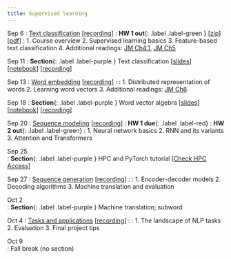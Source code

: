 ```yaml
---
title: Supervised learning 
---
```


Sep 6 
: [Text classification](https://nyu-cs2590.github.io/course-material/fall2023/lecture/lec01/main.pdf) [[recording](https://nyu.zoom.us/rec/share/ILTAqa42w57MczJHzlP-VaEcmdu2cjsA3-NTcpNtmEuD1-diUHI6N8H329VJBurY.WST3O1J7yNzoQMaa)]
  : **HW 1 out**{: .label .label-green }
  [[zip](https://nyu-cs2590.github.io/fall2023/assignments/hw1.zip)]
  [[pdf](https://nyu-cs2590.github.io/fall2023/assignments/hw1.pdf)]
: 1. Course overview
  2. Supervised learning basics
  3. Feature-based text classification
  4. Additional readings: [JM Ch4.1](https://web.stanford.edu/~jurafsky/slp3/4.pdf), [JM Ch5](https://web.stanford.edu/~jurafsky/slp3/5.pdf)

Sep 11
: **Section**{: .label .label-purple } Text classification 
  [[slides](https://nyu-cs2590.github.io/course-material/fall2023/section/sec01/sec01.pdf)]
  [[notebook](https://nyu-cs2590.github.io/course-material/fall2023/section/sec01/sec01.ipynb)]
  [[recording](https://nyu.zoom.us/rec/play/nzP3GM62cZurGLlMCvGomANUUEqP46BnCsOTU2q73Jr3a4G4-THwOZSlcnzF1vNkzObUy-pWa5tTvS7j.e0Xn3vJ0Tjee9w42?autoplay=true&startTime=1694440932000)]

Sep 13 
: [Word embedding](https://nyu-cs2590.github.io/course-material/fall2023/lecture/lec02/main.pdf) [[recording](https://nyu.zoom.us/rec/share/md9wCmYbam5vx7cXx4N4i3KIItbugyocg5n93lxtxBLckISkqBi8-pPuw0XgeBvn.mwZneI0s8EJkzInW)]
  : 
: 1. Distributed representation of words
  2. Learning word vectors
  3. Additional readings: [JM Ch6](https://web.stanford.edu/~jurafsky/slp3/6.pdf)

Sep 18
: **Section**{: .label .label-purple } Word vector algebra 
  [[slides](https://nyu-cs2590.github.io/course-material/fall2023/section/sec02/sec02.pdf)]
  [[notebook](https://nyu-cs2590.github.io/course-material/fall2023/section/sec02/sec02.ipynb)]
  [[recording](https://nyu.zoom.us/rec/play/Qq7iMc11LcKU26l2ADI8eWjnX6cK7r6Tm9uEj5Lyl9qIfUuL1fiIQnQJ2oWo0VKJpZtyn56u_Eqjm4J7.hQdGPIdfEPM6gS8x)]

Sep 20 
: [Sequence modeling](https://nyu-cs2590.github.io/course-material/fall2023/lecture/lec03/main.pdf) [[recording]()]
  : **HW 1 due**{: .label .label-red}
  : **HW 2 out**{: .label .label-green}
: 1. Neural network basics
  2. RNN and its variants 
  3. Attention and Transformers 

Sep 25           
: **Section**{: .label .label-purple } HPC and PyTorch tutorial 
[[Check HPC Access](https://nyu-cs2590.github.io/course-material/fall2023/section/sec03/hpc_access.html)]

Sep 27
: [Sequence generation]() [[recording]()]
    : 
: 1. Encoder-decoder models
  2. Decoding algorithms
  3. Machine translation and evaluation

Oct 2           
: **Section**{: .label .label-purple } Machine translation; subword 

Oct 4 
: [Tasks and applications]() [[recording]()]
  : 
: 1. The landscape of NLP tasks
  2. Evaluation 
  3. Final project tips 

Oct 9           
: Fall break (no section) 

